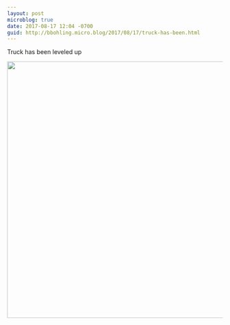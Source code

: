 ```yaml
---
layout: post
microblog: true
date: 2017-08-17 12:04 -0700
guid: http://bbohling.micro.blog/2017/08/17/truck-has-been.html
---
```

Truck has been leveled up

<img src="http://bbohling.micro.blog/uploads/2017/3eb454bb0b.jpg" width="600" height="600" />
